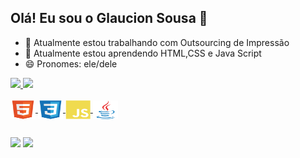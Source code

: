 ## Olá! Eu sou o Glaucion Sousa 👋

- 🔭 Atualmente estou trabalhando com Outsourcing de Impressão
- 🌱 Atualmente estou aprendendo HTML,CSS e Java Script
- 😄 Pronomes: ele/dele

<div>
<a href="https://github.com/GlaucionSousa">
<img height="180em" src="https://github-readme-stats.vercel.app/api?username=GlaucionSousa&show_icons=true&theme=dracula&include_all_commits=true&count_private=true"/>
<img height="180em" src="https://github-readme-stats.vercel.app/api/top-langs/?username=GlaucionSousa&layout=compact&langs_count=16&theme=dracula"/>
</div>

<div style="display: inline_block"><br>
  <img align="center" alt="GSS-HTML" height="30" width="40" src="https://raw.githubusercontent.com/devicons/devicon/master/icons/html5/html5-original.svg">
  <img align="center" alt="GSS-CSS" height="30" width="40" src="https://raw.githubusercontent.com/devicons/devicon/master/icons/css3/css3-original.svg">
  <img align="center" alt="GSS-Js" height="30" width="40" src="https://raw.githubusercontent.com/devicons/devicon/master/icons/javascript/javascript-plain.svg">
  <img align="center" alt="GSS-Python" height="30" width="40" src="https://raw.githubusercontent.com/devicons/devicon/master/icons/java/java-original.svg">
</div>

##

<div> 
  <a href = "mailto:sousaglaucion@outlook.com"><img src="https://img.shields.io/badge/Microsoft_Outlook-0078D4?style=for-the-badge&logo=microsoft-outlook&logoColor=white" target="_blank"></a>
  <a href="https://www.linkedin.com/in/glaucion-silva-de-sousa-1a0b21229/" target="_blank"><img src="https://img.shields.io/badge/-LinkedIn-%230077B5?style=for-the-badge&logo=linkedin&logoColor=white" target="_blank"></a> 
</div>
